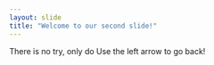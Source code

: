 ```yaml
---
layout: slide
title: "Welcome to our second slide!"
---
```

There is no try, only do
Use the left arrow to go back!
